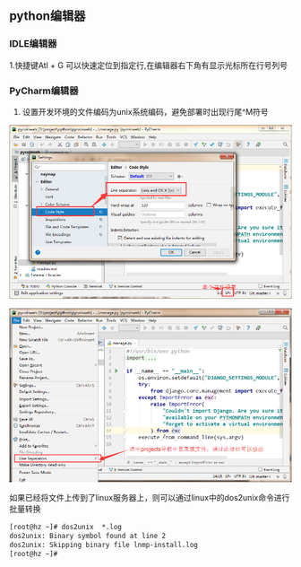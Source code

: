 ## python编辑器

### IDLE编辑器
1.快捷键Atl + G 可以快速定位到指定行,在编辑器右下角有显示光标所在行号列号

### PyCharm编辑器
1. 设置开发环境的文件编码为unix系统编码，避免部署时出现行尾^M符号

  ![](/images/pycharmlineseperator.png)

  ![](/images/pycharmlineseperator2.png)

  如果已经将文件上传到了linux服务器上，则可以通过linux中的dos2unix命令进行批量转换
  ```
  [root@hz ~]# dos2unix  *.log
  dos2unix: Binary symbol found at line 2
  dos2unix: Skipping binary file lnmp-install.log
  [root@hz ~]#

  ```
